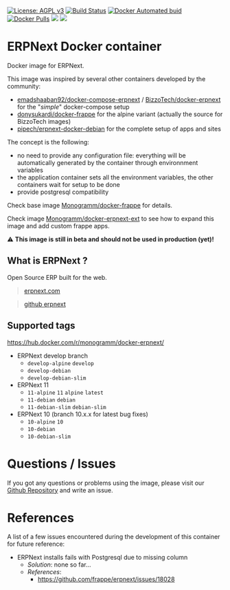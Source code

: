 
[uri_license]: http://www.gnu.org/licenses/agpl.html
[uri_license_image]: https://img.shields.io/badge/License-AGPL%20v3-blue.svg

[![License: AGPL v3][uri_license_image]][uri_license]
[![Build Status](https://travis-ci.org/Monogramm/docker-erpnext.svg)](https://travis-ci.org/Monogramm/docker-erpnext)
[![Docker Automated buid](https://img.shields.io/docker/cloud/build/monogramm/docker-erpnext.svg)](https://hub.docker.com/r/monogramm/docker-erpnext/)
[![Docker Pulls](https://img.shields.io/docker/pulls/monogramm/docker-erpnext.svg)](https://hub.docker.com/r/monogramm/docker-erpnext/)
[![](https://images.microbadger.com/badges/version/monogramm/docker-erpnext.svg)](https://microbadger.com/images/monogramm/docker-erpnext)
[![](https://images.microbadger.com/badges/image/monogramm/docker-erpnext.svg)](https://microbadger.com/images/monogramm/docker-erpnext)

# ERPNext Docker container

Docker image for ERPNext.

This image was inspired by several other containers developed by the community:
* [emadshaaban92/docker-compose-erpnext](https://github.com/emadshaaban92/docker-compose-erpnext/) / [BizzoTech/docker-erpnext](https://github.com/BizzoTech/docker-erpnext) for the "_simple_" docker-compose setup
* [donysukardi/docker-frappe](https://github.com/donysukardi/docker-frappe) for the alpine variant (actually the source for BizzoTech images)
* [pipech/erpnext-docker-debian](https://github.com/pipech/erpnext-docker-debian) for the complete setup of apps and sites

The concept is the following:
* no need to provide any configuration file: everything will be automatically generated by the container through environnment variables
* the application container sets all the environment variables, the other containers wait for setup to be done
* provide postgresql compatibility

Check base image [Monogramm/docker-frappe](https://github.com/Monogramm/docker-frappe) for details.

Check image [Monogramm/docker-erpnext-ext](https://github.com/Monogramm/docker-erpnext-ext) to see how to expand this image and add custom frappe apps.

:warning: **This image is still in beta and should not be used in production (yet)!**

## What is ERPNext ?

Open Source ERP built for the web.

> [erpnext.com](https://erpnext.com/)

> [github erpnext](https://github.com/frappe/erpnext)

## Supported tags

https://hub.docker.com/r/monogramm/docker-erpnext/

* ERPNext develop branch
    - `develop-alpine` `develop`
    - `develop-debian`
    - `develop-debian-slim`
* ERPNext 11
    - `11-alpine` `11` `alpine` `latest`
    - `11-debian` `debian`
    - `11-debian-slim` `debian-slim`
* ERPNext 10 (branch 10.x.x for latest bug fixes)
    - `10-alpine` `10`
    - `10-debian`
    - `10-debian-slim`

# Questions / Issues
If you got any questions or problems using the image, please visit our [Github Repository](https://github.com/Monogramm/docker-erpnext) and write an issue.  

# References

A list of a few issues encountered during the development of this container for future reference:
* ERPNext installs fails with Postgresql due to missing column
    * _Solution_: none so far...
    * _References_:
        * https://github.com/frappe/erpnext/issues/18028

